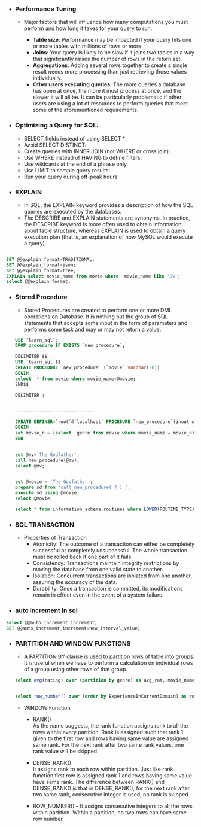 - ### Performance Tuning

  - Major factors that will influence how many computations you must perform and how long it takes for your query to run:

    - **Table size**: Performance may be impacted if your query hits one or more tables with millions of rows or more.
    - **Joins**: Your query is likely to be slow if it joins two tables in a way that significantly raises the number of rows in the return set.
    - **Aggregations**: Adding several rows together to create a single result needs more processing than just retrieving those values individually.
    - **Other users executing queries**: The more queries a database has open at once, the more it must process at once, and the slower it will all be. It can be particularly problematic if other users are using a lot of resources to perform queries that meet some of the aforementioned requirements.

- ### Optimizing a Query for SQL:
  - SELECT fields instead of using SELECT *:
  - Avoid SELECT DISTINCT:
  - Create  queries with INNER JOIN (not WHERE or cross join):
  - Use WHERE instead of HAVING to define filters:
  - Use wildcards at the end of a phrase only
  - Use LIMIT to sample query results:
  - Run your query during off-peak hours

- ### EXPLAIN
 
  - In SQL, the EXPLAIN keyword provides a description of how the SQL queries are executed by the databases.
  - The DESCRIBE and EXPLAIN statements are synonyms. In practice, the DESCRIBE keyword is more often used to obtain information about table structure, whereas EXPLAIN is used to obtain a query execution plan (that is, an explanation of how MySQL would execute a query).  

```sql

SET @@explain_format=TRADITIONAL;
SET @@explain_format=json;
SET @@explain_format=tree;
EXPLAIN select movie_name from movie where  movie_name like 'S%'; 	
select @@explain_format;

```

- ### Stored Procedure
  
  - Stored Procedures are created to perform one or more DML operations on Database. It is nothing but the group of SQL statements that accepts some input in the form of parameters and performs some task and may or may not return a value.
  ```sql
  USE `learn_sql`;
  DROP procedure IF EXISTS `new_procedure`;

  DELIMITER $$  
  USE `learn_sql`$$
  CREATE PROCEDURE `new_procedure` (`movie` varchar(20))
  BEGIN
  select  * from movie where movie_name=@movie;
  END$$

  DELIMITER ;
  
  
  -----------------------------
  
  CREATE DEFINER=`root`@`localhost` PROCEDURE `new_procedure`(inout movie_n text)
  BEGIN
  set movie_n = (select  genre from movie where movie_name = movie_n);
  END
  
  
  set @mv='The Godfather';
  call new_procedure(@mv);
  select @mv;
  
  
  set @movie = 'The Godfather';
  prepare sd from 'call new_procedure( ? ) ';
  execute sd using @movie;
  select @movie;

  select * from information_schema.routines where LOWER(ROUTINE_TYPE)="procedure";

  ```


- ### SQL TRANSACTION
  - Properties of Transaction
    - Atomicity: The outcome of a transaction can either be completely successful or completely unsuccessful. The whole transaction must be rolled back if one part of it fails.
    - Consistency: Transactions maintain integrity restrictions by moving the database from one valid state to another.
    - Isolation: Concurrent transactions are isolated from one another, assuring the accuracy of the data.
    - Durability: Once a transaction is committed, its modifications remain in effect even in the event of a system failure.

- ### auto increment in sql

```sql
select @@auto_increment_increment;
SET @@auto_increment_increment=new_interval_value;
```

- ### PARTITION AND WINDOW FUNCTIONS

  - A PARTITION BY clause is used to partition rows of table into groups. It is useful when we have to perform a calculation on individual rows of a group using other rows of that group.
  ```sql
  select avg(rating) over (partition by genre) as avg_rat, movie_name, genre, rating from movie order by avg_rat desc; 
  ```
  
  ```sql
  
  select row_number() over (order by ExperienceInCurrentDomain) as row_num , Education, ExperienceInCurrentDomain, rank() over (order by Gender) as rank_n, dense_rank() over (partition by City) as dense_rnk,Age,City,Gender  from employee;

  ```
  - WINDOW Function
    - RANK()  
        As the name suggests, the rank function assigns rank to all the rows within every partition. Rank is assigned such that rank 1 given to the first row and rows having same value are assigned same rank. For the next rank after two same rank values, one rank value will be skipped. 
 
    - DENSE_RANK()  
        It assigns rank to each row within partition. Just like rank function first row is assigned rank 1 and rows having same value have same rank. The difference between RANK() and DENSE_RANK() is that in DENSE_RANK(), for the next rank after two same rank, consecutive integer is used, no rank is skipped. 

    - ROW_NUMBER() – 
        It assigns consecutive integers to all the rows within partition. Within a partition, no two rows can have same row number. 

